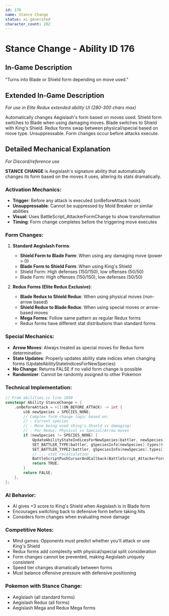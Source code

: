 ```yaml
---
id: 176
name: Stance Change
status: ai-generated
character_count: 282
---
```


# Stance Change - Ability ID 176

## In-Game Description
"Turns into Blade or Shield form depending on move used."

## Extended In-Game Description
*For use in Elite Redux extended ability UI (280-300 chars max)*

Automatically changes Aegislash's form based on moves used. Shield form switches to Blade when using damaging moves. Blade switches to Shield with King's Shield. Redux forms swap between physical/special based on move type. Unsuppressable. Form changes occur before attacks execute.

## Detailed Mechanical Explanation
*For Discord/reference use*

**STANCE CHANGE** is Aegislash's signature ability that automatically changes its form based on the moves it uses, altering its stats dramatically.

### Activation Mechanics:
- **Trigger**: Before any attack is executed (onBeforeAttack hook)
- **Unsuppressable**: Cannot be suppressed by Mold Breaker or similar abilities
- **Visual**: Uses BattleScript_AttackerFormChange to show transformation
- **Timing**: Form change completes before the triggering move executes

### Form Changes:

1. **Standard Aegislash Forms**:
   - **Shield Form to Blade Form**: When using any damaging move (power > 0)
   - **Blade Form to Shield Form**: When using King's Shield
   - Shield Form: High defenses (150/150), low offenses (50/50)
   - Blade Form: High offenses (150/150), low defenses (50/50)

2. **Redux Forms (Elite Redux Exclusive)**:
   - **Blade Redux to Shield Redux**: When using physical moves (non-arrow based)
   - **Shield Redux to Blade Redux**: When using special moves or arrow-based moves
   - **Mega Forms**: Follow same pattern as regular Redux forms
   - Redux forms have different stat distributions than standard forms

### Special Mechanics:
- **Arrow Moves**: Always treated as special moves for Redux form determination
- **State Updates**: Properly updates ability state indices when changing forms (UpdateAbilityStateIndicesForNewSpecies)
- **No Change**: Returns FALSE if no valid form change is possible
- **Randomizer**: Cannot be randomly assigned to other Pokemon

### Technical Implementation:
```c
// From abilities.cc line 1899
constexpr Ability StanceChange = {
    .onBeforeAttack = +[](ON_BEFORE_ATTACK) -> int {
        u16 newSpecies = SPECIES_NONE;
        // Complex form change logic based on:
        // - Current species
        // - Move being used (King's Shield vs damaging)
        // - For Redux: Physical vs Special/Arrow moves
        if (newSpecies != SPECIES_NONE) {
            UpdateAbilityStateIndicesForNewSpecies(battler, newSpecies);
            SET_BATTLER_TYPE(battler, gSpeciesInfo[newSpecies].types[0]);
            SET_BATTLER_TYPE2(battler, gSpeciesInfo[newSpecies].types[1]);
            // ... stat recalculation ...
            BattleScriptPushCursorAndCallback(BattleScript_AttackerFormChange);
            return TRUE;
        }
        return FALSE;
    },
};
```

### AI Behavior:
- AI gives +3 score to King's Shield when Aegislash is in Blade form
- Encourages switching back to defensive form before taking hits
- Considers form changes when evaluating move damage

### Competitive Notes:
- Mind games: Opponents must predict whether you'll attack or use King's Shield
- Redux forms add complexity with physical/special split consideration
- Form changes cannot be prevented, making Aegislash uniquely consistent
- Speed tier changes dramatically between forms
- Must balance offensive pressure with defensive positioning

### Pokemon with Stance Change:
- Aegislash (all standard forms)
- Aegislash Redux (all forms)
- Aegislash Mega and Redux Mega forms